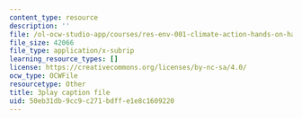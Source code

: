 ```yaml
---
content_type: resource
description: ''
file: /ol-ocw-studio-app/courses/res-env-001-climate-action-hands-on-harnessing-science-with-communities-to-cut-carbon-january-iap-2017/50eb31db9cc9c271bdffe1e8c1609220_8C2M48Bc5Fw.srt
file_size: 42066
file_type: application/x-subrip
learning_resource_types: []
license: https://creativecommons.org/licenses/by-nc-sa/4.0/
ocw_type: OCWFile
resourcetype: Other
title: 3play caption file
uid: 50eb31db-9cc9-c271-bdff-e1e8c1609220
---
```

